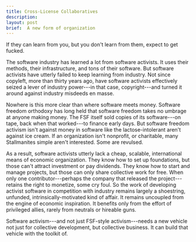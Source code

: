 ```yaml
---
title: Cross-License Collaboratives
description:
layout: post
brief:  A new form of organization
---
```


If they can learn from you, but you don't learn from them, expect to get fucked.

The software industry has learned a lot from software activists.  It uses their methods, their infrastructure, and tons of their software.  But software activists have utterly failed to keep learning from industry.  Not since copyleft, more than thirty years ago, have software activists effectively seized a lever of industry power---in that case, copyright---and turned it around against industry misdeeds en masse.

Nowhere is this more clear than where software meets money.  Software freedom orthodoxy has long held that software freedom takes no umbrage at anyone making money.  The FSF itself sold copies of its software---on tape, back when that worked---to finance early days.  But software freedom activism isn't against money in software like the lactose-intolerant aren't against ice cream.  If an organization isn't nonprofit, or charitable, many Stallmanites simple aren't interested.  Some are revulsed.

As a result, software activists utterly lack a cheap, scalable, international means of economic organization.  They know how to set up foundations, but those can't attract investment or pay dividends.  They know how to start and manage projects, but those can only share collective work for free.  When only one contributor---perhaps the company that released the project---retains the right to monetize, some cry foul.  So the work of developing activist software in competition with industry remains largely a shoestring, unfunded, intrinsically-motivated kind of affair.  It remains uncoupled from the engine of economic inspiration.  It benefits only from the effort of privileged allies, rarely from neutrals or hireable guns.

Software activism---and not just FSF-style activism---needs a new vehicle not just for collective development, but collective business.  It can build that vehicle with the toolkit of.

<!-- TODO: Compare to multi-contributor copyleft lock-in. -->

<!--

Conditions:
- inputs are licenses
- outputs are licenses
- return loop may be licenses, money, etc.

Prior Art:
- fiscal sponsorships
- series LLCs
- common-law partnerships
- tax-exempt foundations
- Singapore, Estonia, &c. entities

-->

